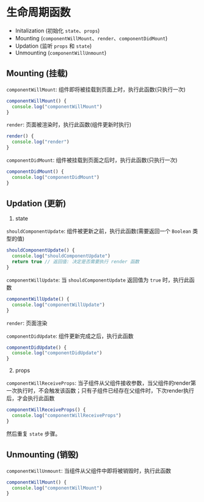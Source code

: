 # 生命周期函数


- Initalization (初始化 `state`、`props`)
- Mounting (`componentWillMount`、`render`、`componentDidMount`)
- Updation (监听 `props` 和 `state`)
- Unmounting (`componentWillUnmount`)

## Mounting (挂载)

`componentWillMount`: 组件即将被挂载到页面上时，执行此函数(只执行一次)
```js
componentWillMount() {
  console.log("componentWillMount")
}
```
`render`: 页面被渲染时，执行此函数(组件更新时执行)
```js
render() {
  console.log("render")
}
```
`componentDidMount`: 组件被挂载到页面之后时，执行此函数(只执行一次)
```js
componentDidMount() {
  console.log("componentDidMount")
}
```

## Updation (更新)

1. state

`shouldComponentUpdate`: 组件被更新之前，执行此函数(需要返回一个 `Boolean` 类型的值)
```js
shouldComponentUpdate() {
  console.log("shouldComponentUpdate")
  return true // 返回值: 决定是否需要执行 render 函数
}
```

`componentWillUpdate`: 当 `shouldComponentUpdate` 返回值为 `true` 时，执行此函数
```js
componentWillUpdate() {
  console.log("componentWillUpdate")
}
```

`render`: 页面渲染

`componentDidUpdate`: 组件更新完成之后，执行此函数
```js
componentDidUpdate() {
  console.log("componentDidUpdate")
}
```


2. props

`componentWillReceiveProps`: 当子组件从父组件接收参数，当父组件的render第一次执行时，不会触发该函数；只有子组件已经存在父组件时，下次render执行后，才会执行此函数
```js
componentWillReceiveProps() {
  console.log("componentWillReceiveProps")
}
```

然后重复 `state` 步骤。


## Unmounting (销毁)

`componentWillUnmount`: 当组件从父组件中即将被销毁时，执行此函数

```js
componentWillMount() {
  console.log("componentWillMount")
}
```
